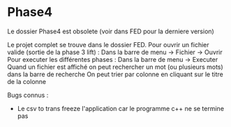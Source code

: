 # Phase4
Le dossier Phase4 est obsolete (voir dans FED pour la derniere version)

Le projet complet se trouve dans le dossier FED.
Pour ouvrir un fichier valide (sortie de la phase 3 lift) : Dans la barre de menu -> Fichier -> Ouvrir
Pour executer les différentes phases : Dans la barre de menu -> Executer
Quand un fichier est affiché on peut rechercher un mot (ou plusieurs mots) dans la barre de recherche
On peut trier par colonne en cliquant sur le titre de la colonne

Bugs connus : 
- Le csv to trans freeze l'application car le programme c++ ne se termine pas
